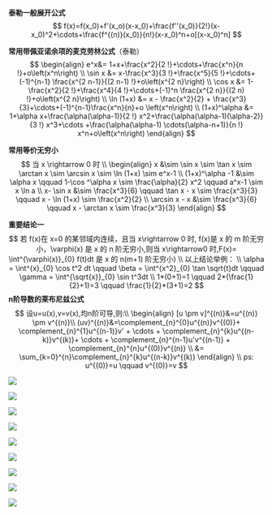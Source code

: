**泰勒一般展开公式**
$$
f(x)=f(x_0)+f'(x_o)(x-x_0)+\frac{f''(x_0)}{2!}(x-x_0)^2+\cdots+\frac{f^{(n)}(x_0)}{n!}(x-x_0)^n+o[(x-x_0)^n]
$$

**常用带佩亚诺余项的麦克劳林公式**（泰勒）
$$
\begin{align}
e^x&= 1+x+\frac{x^2}{2 !}+\cdots+\frac{x^n}{n !}+o\left(x^n\right) \\
\sin x &= x-\frac{x^3}{3 !}+\frac{x^5}{5 !}+\cdots+(-1)^{n-1} \frac{x^{2 n-1}}{(2 n-1) !}+o\left(x^{2 n}\right) \\
\cos x &= 1-\frac{x^2}{2 !}+\frac{x^4}{4 !}+\cdots+(-1)^n \frac{x^{2 n}}{(2 n) !}+o\left(x^{2 n}\right) \\
\ln (1+x) &= x - \frac{x^2}{2} + \frac{x^3}{3}+\cdots+(-1)^{n-1}\frac{x^n}{n}+o \left(x^n\right) \\
(1+x)^\alpha &= 1+\alpha x+\frac{\alpha(\alpha-1)}{2 !} x^2+\frac{\alpha(\alpha-1)(\alpha-2)}{3 !} x^3+\cdots +\frac{\alpha(\alpha-1) \cdots(\alpha-n+1)}{n !} x^n+o\left(x^n\right)
\end{align}
$$

**常用等价无穷小**
$$
当 x \rightarrow 0 时 \\
\begin{align}
x &\sim \sin x \sim \tan x \sim \arctan x \sim \arcsin x \sim \ln (1+x) \sim e^x-1 \\
(1+x)^\alpha -1 &\sim \alpha x \qquad 1-\cos ^\alpha x \sim \frac{\alpha}{2} x^2 \qquad a^x-1 \sim x \ln a \\
x- \sin x &\sim \frac{x^3}{6} \qquad \tan x - x \sim \frac{x^3}{3} \qquad x - \ln (1+x) \sim \frac{x^2}{2} \\
\arcsin x - x &\sim \frac{x^3}{6} \qquad x - \arctan x \sim \frac{x^3}{3}
\end{align}
$$

**重要结论一**
$$
若 f(x)在 x=0 的某邻域内连续，且当 x\rightarrow 0 时, f(x)是 x 的 m 阶无穷小，\varphi(x) 是 x 的 n 阶无穷小,则当 x\rightarrow0 时,F(x)= \int^{\varphi(x)}_{0} f(t)dt 是 x 的 n(m+1) 阶无穷小) \\
以上结论举例： \\
\alpha = \int^{x}_{0} \cos t^2 dt \qquad \beta = \int^{x^2}_{0} \tan \sqrt{t}dt \qquad \gamma = \int^{\sqrt{x}}_{0} \sin t^3dt \\
1*(0+1)=1 \qquad 2*(\frac{1}{2}+1)=3 \qquad \frac{1}{2}*(3+1)=2
$$
**n阶导数的莱布尼兹公式**
$$
设u=u(x),v=v(x),均n阶可导,则:\\
\begin{align}
[u \pm v]^{(n)}&=u^{(n)} \pm v^{(n)}\\
(uv)^{(n)}&=\complement_{n}^{0}u^{(n)}v^{(0)}+ \complement_{n}^{1}u^{(n-1)}v' + \cdots + \complement_{n}^{k}u^{(n-k)}v^{(k)}+ \cdots + \complement_{n}^{n-1}u'v^{(n-1)} + \complement_{n}^{n}u^{(0)}v^{(n)} \\
&= \sum_{k=0}^{n}\complement_{n}^{k}u^{(n-k)}v^{(k)}
\end{align}
\\
ps: u^{(0)}=u \qquad v^{(0)}=v
$$


![](http://i0.hdslb.com/bfs/new_dyn/2dea2d8b6214f5f0c2b0dfc3030aa07619147132.png)

![](http://i0.hdslb.com/bfs/new_dyn/9384cefbacca1651bdbbbe0dad14fec619147132.png)

![](http://i0.hdslb.com/bfs/new_dyn/6b8ca7d74ca96f68cc5a4e032991e70b19147132.png)

![](http://i0.hdslb.com/bfs/new_dyn/5b5de5b34f8e958dec1b77376aad909219147132.png)

![](http://i0.hdslb.com/bfs/new_dyn/acc2245606003efb045abde41dc663eb19147132.png)

![](http://i0.hdslb.com/bfs/new_dyn/62ff69eda4c4aed2bbd47a4538e90a9219147132.png)

![](http://i0.hdslb.com/bfs/new_dyn/32477d68755f3d143e43843390611a3919147132.png)

![](http://i0.hdslb.com/bfs/new_dyn/d06969cda2a7b02532ebe5d33271533b19147132.png)

![](http://i0.hdslb.com/bfs/new_dyn/2f899a2c221f766eb23d3155858ada6819147132.png)
